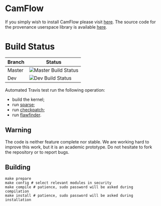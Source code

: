 # CamFlow

If you simply wish to install CamFlow please visit [here](https://github.com/CamFlow/camflow-install).
The source code for the provenance userspace library is available [here](https://github.com/CamFlow/camflow-provenance-lib).

# Build Status

| Branch | Status                                                                                  |
|--------|-----------------------------------------------------------------------------------------|
| Master | ![Master Build Status](https://api.travis-ci.org/CamFlow/camflow-dev.svg?branch=master) |
| Dev    | ![Dev Build Status](https://api.travis-ci.org/CamFlow/camflow-dev.svg?branch=dev)       |

Automated Travis test run the following operation:
- build the kernel;
- run [sparse](https://sparse.wiki.kernel.org/index.php/Main_Page);
- run [checkpatch](https://kernelnewbies.org/CheckpatchTips);
- run [flawfinder](https://www.dwheeler.com/flawfinder/).

## Warning

The code is neither feature complete nor stable.
We are working hard to improve this work, but it is an academic prototype.
Do not hesitate to fork the repository or to report bugs.

## Building

```
make prepare
make config # select relevant modules in security
make compile # patience, sudo password will be asked during compilation
make install # patience, sudo password will be asked during installation
 ```
